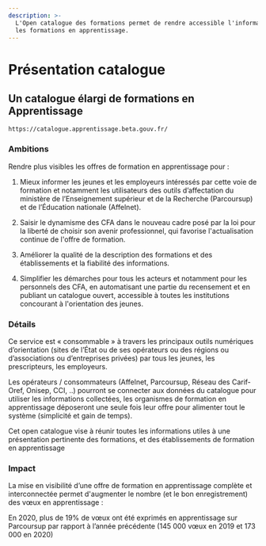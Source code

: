 ```yaml
---
description: >-
  L'Open catalogue des formations permet de rendre accessible l'information sur
  les formations en apprentissage.
---
```


# Présentation catalogue

## Un catalogue élargi de formations en Apprentissage

```text
https://catalogue.apprentissage.beta.gouv.fr/
```

### Ambitions

Rendre plus visibles les offres de formation en apprentissage pour :   
  
1. Mieux informer les jeunes et les employeurs intéressés par cette voie de formation et notamment les utilisateurs des outils d’affectation du ministère de l’Enseignement supérieur et de la Recherche \(Parcoursup\) et de l’Éducation nationale \(Affelnet\).  
  
2. Saisir le dynamisme des CFA dans le nouveau cadre posé par la loi pour la liberté de choisir son avenir professionnel, qui favorise l'actualisation continue de l'offre de formation.   
  
3. Améliorer la qualité de la description des formations et des établissements et la fiabilité des informations.   
  
4. Simplifier les démarches pour tous les acteurs et notamment pour les personnels des CFA, en automatisant une partie du recensement et en publiant un catalogue ouvert, accessible à toutes les institutions concourant à l'orientation des jeunes. 

### Détails 

Ce service est « consommable » à travers les principaux outils numériques d’orientation \(sites de l’État ou de ses opérateurs ou des régions ou d’associations ou d’entreprises privées\) par tous les jeunes, les prescripteurs, les employeurs. 

Les opérateurs / consommateurs \(Affelnet, Parcoursup, Réseau des Carif-Oref, Onisep,  CCI, ..\) pourront se connecter aux données du catalogue pour utiliser les informations collectées, les organismes de formation en apprentissage déposeront une seule fois leur offre pour alimenter tout le système \(simplicité et gain de temps\).

Cet open catalogue vise à réunir toutes les informations utiles à une présentation pertinente des formations, et des établissements de formation en apprentissage

### Impact

La mise en visibilité d’une offre de formation en apprentissage complète et interconnectée permet d'augmenter le nombre \(et le bon enregistrement\) des vœux en apprentissage : 

En 2020, plus de 19% de vœux ont été exprimés en apprentissage sur Parcoursup par rapport à l’année précédente \(145 000 vœux en 2019 et 173 000 en 2020\)  


